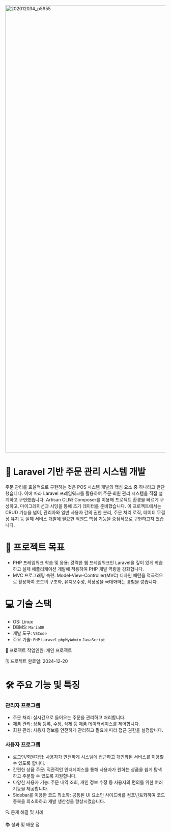 <img width="1407" alt="202012034_p5955" src="https://github.com/user-attachments/assets/20f9d5a9-4af2-4dce-b08e-59a1ddd56827" />


# 🛒 Laravel 기반 주문 관리 시스템 개발
주문 관리를 효율적으로 구현하는 것은 POS 시스템 개발의 핵심 요소 중 하나라고 판단했습니다. 이에 따라 Laravel 프레임워크를 활용하여 주문·회원 관리 시스템을 직접 설계하고 구현했습니다.
Artisan CLI와 Composer를 이용해 프로젝트 환경을 빠르게 구성하고, 마이그레이션과 시딩을 통해 초기 데이터를 준비했습니다.
이 프로젝트에서는 CRUD 기능을 넘어, 관리자와 일반 사용자 간의 권한 분리, 주문 처리 로직, 데이터 무결성 유지 등 실제 서비스 개발에 필요한 백엔드 핵심 기능을 중점적으로 구현하고자 했습니다.

# 🎯 프로젝트 목표
- PHP 프레임워크 학습 및 응용: 강력한 웹 프레임워크인 Laravel을 깊이 있게 학습하고 실제 애플리케이션 개발에 적용하여 PHP 개발 역량을 강화합니다.
- MVC 프로그래밍 숙련: Model-View-Controller(MVC) 디자인 패턴을 적극적으로 활용하여 코드의 구조화, 유지보수성, 확장성을 극대화하는 경험을 쌓습니다.


# 💻 기술 스택
- OS: Linux
- DBMS: `MariaDB`
- 개발 도구: `VSCode`
- 주요 기술: `PHP` `Laravel` `phpMyAdmin` `JavaScript`

👥 프로젝트 작업인원: 개인 프로젝트

🗓️ 프로젝트 완료일: 2024-12-20

# 🛠️ 주요 기능 및 특징
### 관리자 프로그램
- 주문 처리: 실시간으로 들어오는 주문을 관리하고 처리합니다.
- 제품 관리: 상품 등록, 수정, 삭제 등 제품 데이터베이스를 제어합니다.
- 회원 관리: 사용자 정보를 안전하게 관리하고 필요에 따라 접근 권한을 설정합니다.

### 사용자 프로그램
- 로그인/회원가입: 사용자가 안전하게 시스템에 접근하고 개인화된 서비스를 이용할 수 있도록 합니다.
- 간편한 상품 주문: 직관적인 인터페이스를 통해 사용자가 원하는 상품을 쉽게 탐색하고 주문할 수 있도록 지원합니다.
- 다양한 사용자 기능: 주문 내역 조회, 개인 정보 수정 등 사용자의 편의를 위한 여러 기능을 제공합니다.
- Sidebar를 이용한 코드 최소화: 공통된 UI 요소인 사이드바를 컴포넌트화하여 코드 중복을 최소화하고 개발 생산성을 향상시켰습니다.

🔍 문제 해결 및 사례


📚 성과 및 배운 점
